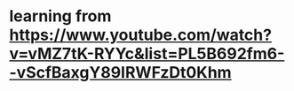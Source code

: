 # learning from https://www.youtube.com/watch?v=vMZ7tK-RYYc&list=PL5B692fm6--vScfBaxgY89IRWFzDt0Khm

